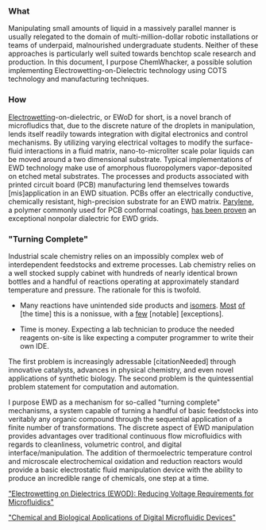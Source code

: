 ### What

Manipulating small amounts of liquid in a massively parallel manner is usually relegated to the domain of multi-million-dollar robotic installations or teams of underpaid, malnourished undergraduate students. 
Neither of these approaches is particularly well suited towards benchtop scale research and production. 
In this document, I purpose ChemWhacker, a possible solution implementing Electrowetting-on-Dielectric technology using COTS technology and manufacturing techniques. 

### How

[Electrowetting](http://doc.utwente.nl/54091/1/electrowetting.pdf)-on-dielectric, or EWoD for short, is a novel branch of microfludics that, due to the discrete nature of the droplets in manipulation, lends itself readily towards integration with digital electronics and control mechanisms. 
By utilizing varying electrical voltages to modify the surface-fluid interactions in a fluid matrix, nano-to-microliter scale polar liquids can be moved around a two dimensional substrate. 
Typical implementations of EWD technology make use of amorphous fluoropolymers vapor-deposited on etched metal substrates. 
The processes and products associated with printed circuit board (PCB) manufacturing lend themselves towards [mis]application in an EWD situation. 
PCBs offer an electrically conductive, chemically resistant, high-precision substrate for an EWD matrix. 
[Parylene](http://www.nbtc.cornell.edu/facilities/downloads/Parylene%20Information%20Sheets.pdf), a polymer commonly used for PCB conformal coatings, [has been proven](http://secs.ceas.uc.edu/devices/Downloads/Documents/Publications/Reliable%20and%20low-voltage%20electrowetting%20on%20thin%20Parylene%20films.pdf) an exceptional nonpolar dialectric for EWD grids.

### "Turning Complete" 

Industrial scale chemistry relies on an impossibly complex web of interdependent feedstocks and extreme processes. 
Lab chemistry relies on a well stocked supply cabinet with hundreds of nearly identical brown bottles and a handful of reactions operating at approximately standard temperature and pressure. 
The rationale for this is twofold. 

* Many reactions have unintended side products and [isomers](http://upload.wikimedia.org/wikipedia/commons/7/7f/Isomerism.png). [Most](http://en.wikipedia.org/wiki/Citalopram#Stereochemistry) [of](http://www.bluelight.ru/vb/archive/index.php/t-250401.html) [the time] this is a nonissue, with a [few](http://en.wikipedia.org/wiki/Thalidomide#Teratogenic_mechanism) [notable] [exceptions].

* Time is money. Expecting a lab technician to produce the needed reagents on-site is like expecting a computer programmer to write their own IDE.

The first problem is increasingly adressable [citationNeeded] through innovative catalysts, advances in physical chemistry, and even novel applications of synthetic biology. 
The second problem is the quintessential problem statement for computation and automation. 

I purpose EWD as a mechanism for so-called "turning complete" mechanisms, a system capable of turning a handful of basic feedstocks into veritably any organic compound through the sequential application of a finite number of transformations. 
The discrete aspect of EWD manipulation provides advantages over traditional continuous flow microfluidics with regards to cleanliness, volumetric control, and digital interface/manipulation. 
The addition of thermoelectric temperature control and microscale electrochemical oxidation and reduction reactors would provide a basic electrostatic fluid manipulation device with the ability to produce an incredible range of chemicals, one step at a time.  

["Electrowetting on Dielectrics (EWOD): Reducing Voltage Requirements for Microfluidics"](http://www.ag.arizona.edu/research/biosensors/acs01b.pdf)

["Chemical and Biological Applications of Digital Microfluidic Devices"](http://microfluidics.ee.duke.edu/documents/ieee07.pdf)
